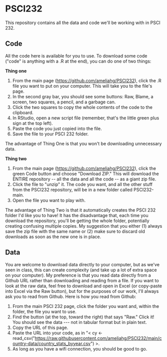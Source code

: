 # PSCI232 #
This repository contains all the data and code we'll be working with in PSCI 232.

## Code ##
All the code here is available for you to use. To download some code ("code" is anything with a .R at the end), you can do one of two things:

**Thing one**
1. From the main page (https://github.com/ameliahg/PSCI232), click the .R file you want to put on your computer. This will take you to the file's page.
2. In the second gray bar, you should see some buttons: Raw, Blame, a screen, two squares, a pencil, and a garbage can.
3. Click the two squares to copy the whole contents of the code to the clipboard.
4. In RStudio, open a new script file (remember, that's the little green plus sign at the top left).
5. Paste the code you just copied into the file.
6. Save the file to your PSCI 232 folder.

The advantage of Thing One is that you won't be downloading unnecessary data.

**Thing two**
1. From the main page (https://github.com/ameliahg/PSCI232), click the green Code button and choose "Download ZIP." This will download the ENTIRE repository -- all the data and all the code -- as a giant zip file.
2. Click the file to "unzip" it. The code you want, and all the other stuff from the PSCI232 repository, will be in a new folder called PSCI232-main.
3. Open the file you want to play with.

The advantage of Thing Two is that it automatically creates the PSCI 232 folder I'd like you to have! It has the disadvantage that, each time you download the repository, you'll be getting the whole folder, potentially creating confusing multiple copies. My suggestion that you either (1) always save the zip file with the same name or (2) make sure to discard old downloads as soon as the new one is in place.

## Data ##
You are welcome to download data directly to your computer, but as we've seen in class, this can create complexity (and take up a lot of extra space on your computer). My preference is that you read data directly from a Github URL rather than downloading and reading from a file. If you want to look at the raw data, feel free to download and open in Excel (or copy-paste into Excel via the Raw button), but for the purposes of our work, I'll always ask you to read from Github. Here is how you read from Github:

1. From the main PSCI 232 page, click the folder you want and, within the folder, the file you want to use.
2. Find the button (at the top, toward the right) that says "Raw." Click it! You should see the data --- not in tabular format but in plain text.
3. Copy the URL of this page.
4. Paste the URL into your code, as in "< cy <- read_csv("https://raw.githubusercontent.com/ameliahg/PSCI232/main/country-data/country_stats_byyear.csv") >.
5. As long as you have a wifi connection, you should be good to go.

